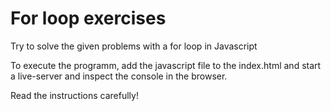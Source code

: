 # For loop exercises

Try to solve the given problems with a for loop in Javascript

To execute the programm, add the javascript file to the index.html and start a live-server and inspect the console in the browser.

Read the instructions carefully!
